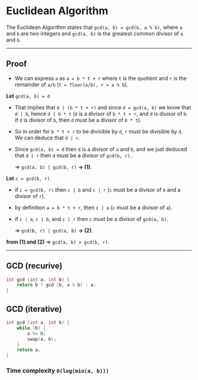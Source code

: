 # Euclidean Algorithm

The Euclidean Algorithm states that `gcd(a, b) = gcd(b, a % b)`, where `a` and `b` are two integers and `gcd(a, b)` is the greatest common divisor of `a` and `b`.

---

## Proof

- We can express `a` as `a = b * t + r` where `t` is the quotient and `r` is the remainder of `a/b` (`t = floor(a/b), r = a % b`).

**Let** `gcd(a, b) = d`

- That implies that `d | (b * t + r)` and since `d = gcd(a, b)` we know that `d | b`, hence `d | b * t` (`d` is a divisor of `b * t + r`, and `d` is divisor of `b`. if `d` is divisor of `b`, then `d` must be a divisor of `b * t`).

- So in order for `b * t + r` to be divisible by `d`, `r` must be divisible by `d`. We can deduce that `d | r`.

- Since `gcd(a, b) = d` then `d` is a divisor of `a` and `b`, and we just deduced that `d | r` then `d` must be a divisor of `gcd(b, r)`.

  ⇒ `gcd(a, b) | gcd(b, r)` **→ (1)**.

**Let** `c = gcd(b, r)`.

- if `c = gcd(b, r)` then `c | b` and `c | r` (`c` must be a divisor of `b` and a divisor of `r`).

- by definition `a = b * t + r`, then `c | a` (`c` must be a divisor of `a`).

- if `c | a`, `c | b`, and `c | r` then `c` must be a divisor of `gcd(a, b)`.

  ⇒ `gcd(b, r) | gcd(a, b)` **→ (2)**.


**from (1) and (2)** ⇒ `gcd(a, b) = gcd(b, r)`.

---

## GCD (recurive)
```CPP
int gcd (int a, int b) {
    return b ? gcd (b, a % b) : a;
}
```

## GCD (iterative)
```CPP
int gcd (int a, int b) {
    while (b) {
        a %= b;
        swap(a, b);
    }
    return a;
}
```

### Time complexity `O(log(min(a, b)))`
